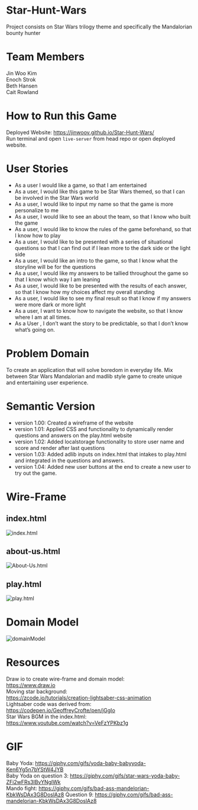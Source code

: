 # Star-Hunt-Wars
Project consists on Star Wars trilogy theme and specifically the Mandalorian bounty hunter  
# Team Members   
Jin Woo Kim  
Enoch Strok  
Beth Hansen  
Cait Rowland  
# How to Run this Game
Deployed Website: https://jinwoov.github.io/Star-Hunt-Wars/    
Run terminal and open `live-server` from head repo or open deployed website.
# User Stories
- As a user I would like a game, so that I am entertained
- As a user, I would like this game to be Star Wars themed, so that I can be involved in the Star Wars world
- As a user, I would like to input my name so that the game is more personalize to me
- As a user, I would like to see an about the team, so that I know who built the game
- As a user, I would like to know the rules of the game beforehand, so that I know how to play
- As a user, I would like to be presented with a series of situational questions so that I can find out if I lean more to the dark side or the light side
- As a user, I would like an intro to the game, so that I know what the storyline will be for the questions
- As a user, I would like my answers to be tallied throughout the game so that I know which way I am leaning
- As a user, I would like to be presented with the results of each answer, so that I know how my choices affect my overall standing
- As a user, I would like to see my final result so that I know if my answers were more dark or more light
- As a user, I want to know how to navigate the website, so that I know where I am at all times.
- As a User , I don’t want the story to be predictable, so that I don’t know what’s going on.
# Problem Domain
To create an application that will solve boredom in everyday life. Mix between Star Wars Mandalorian and madlib style game to create unique and entertaining user experience.
# Semantic Version
- version 1.00: Created a wireframe of the website
- version 1.01: Applied CSS and functionality to dynamically render questions and answers on the play.html website
- version 1.02: Added localstorage functionality to store user name and score and render after last questions
- version 1.03: Added adlib inputs on index.html that intakes to play.html and integrated in the questions and answers.
- version 1.04: Added new user buttons at the end to create a new user to try out the game.
# Wire-Frame
## index.html
![index.html](./image/index.jpg)
## about-us.html
![About-Us.html](./image/aboutus.jpg)
## play.html
![play.html](./image/play.jpg)
# Domain Model
![domainModel](./image/playhtmldomain.jpeg)
# Resources
Draw io to create wire-frame and domain model:  
https://www.draw.io  
Moving star background:  
https://zcode.io/tutorials/creation-lightsaber-css-animation  
Lightsaber code was derived from:  
https://codepen.io/GeoffreyCrofte/pen/jGgIo  
Star Wars BGM in the index.html:  
https://www.youtube.com/watch?v=VeFzYPKbz1g  
# GIF
Baby Yoda: https://giphy.com/gifs/yoda-baby-babyyoda-Ken6Yg5n7bYStW4JYB  
Baby Yoda on question 3: https://giphy.com/gifs/star-wars-yoda-baby-ZFi2wFRs3lBvYNglWk   
Mando fight: https://giphy.com/gifs/bad-ass-mandelorian-KbkWsDAx3G8DoslAz8 
Question 9: https://giphy.com/gifs/bad-ass-mandelorian-KbkWsDAx3G8DoslAz8
